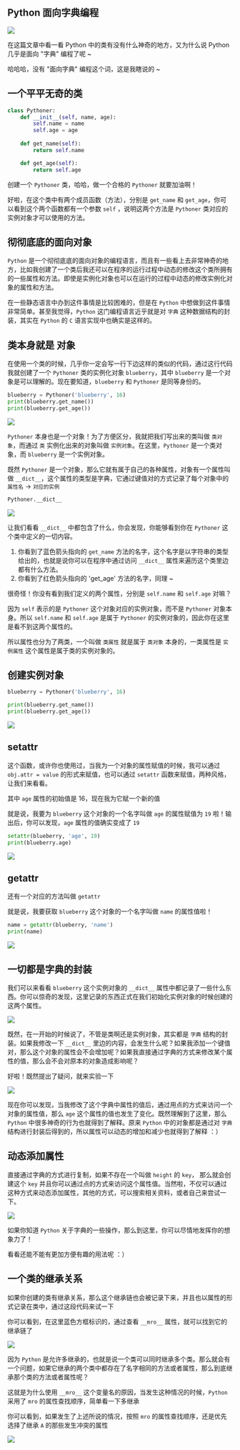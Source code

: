 ## Python 面向字典编程

![](content.assets/image-20221110153828431.png)

在这篇文章中看一看 Python 中的类有没有什么神奇的地方，又为什么说 Python 几乎是面向 "字典" 编程了呢 ~ 

哈哈哈，没有 "面向字典" 编程这个词，这是我瞎说的 ~ 

## 一个平平无奇的类

```python
class Pythoner:
    def __init__(self, name, age):
        self.name = name
        self.age = age
    
    def get_name(self):
        return self.name

    def get_age(self):
        return self.age
```

创建一个 `Pythoner` 类，哈哈，做一个合格的 `Pythoner` 就要加油啊！

好啦，在这个类中有两个成员函数（方法），分别是 `get_name` 和 `get_age`，你可以看到这个两个函数都有一个参数 `self` ，说明这两个方法是 `Pythoner` 类对应的实例对象才可以使用的方法。



## 彻彻底底的面向对象

`Python` 是一个彻彻底底的面向对象的编程语言，而且有一些看上去非常神奇的地方，比如我创建了一个类后我还可以在程序的运行过程中动态的修改这个类所拥有的一些属性和方法。即使是实例化对象也可以在运行的过程中动态的修改实例化对象的属性和方法。

在一些静态语言中办到这件事情是比较困难的，但是在 `Python` 中想做到这件事情非常简单。甚至我觉得，`Python` 这门编程语言近乎就是对 `字典` 这种数据结构的封装，其实在 `Python` 的 `C` 语言实现中也确实是这样的。



## 类本身就是 对象

在使用一个类的时候，几乎你一定会写一行下边这样的类似的代码，通过这行代码我就创建了一个 `Pythoner` 类的实例化对象 `blueberry`，其中 `blueberry` 是一个对象是可以理解的。现在要知道，`blueberry` 和 `Pythoner` 是同等身份的。

```python
blueberry = Pythoner('blueberry', 16)
print(blueberry.get_name())
print(blueberry.get_age())
```

![](content.assets/image-20221110144017416.png)

`Pythoner` 本身也是一个对象！为了方便区分，我就把我们写出来的类叫做 `类对象`，而通过 `类` 实例化出来的对象叫做 `实例对象`。在这里，`Pythoner` 是一个类对象，而 `blueberry` 是一个实例对象。

既然 `Pythoner` 是一个对象，那么它就有属于自己的各种属性，对象有一个属性叫做 `__dict__`，这个属性的类型是字典，它通过键值对的方式记录了每个对象中的 `属性名` -> `对应的实例`

```python
Pythoner.__dict__
```

![](content.assets/image-20221110144306124.png)

让我们看看 `__dict__` 中都包含了什么，你会发现，你能够看到你在 `Pythoner` 这个类中定义的一切内容。

1. 你看到了蓝色箭头指向的 `get_name` 方法的名字，这个名字是以字符串的类型给出的，也就是说你可以在程序中通过访问 `__dict__` 属性来遍历这个类里边都有什么方法。
2. 你看到了红色箭头指向的 'get_age' 方法的名字，同理 ~ 

很奇怪！你没有看到我们定义的两个属性，分别是 `self.name` 和 `self.age` 对嘛？

因为 `self` 表示的是 `Pythoner` 这个对象对应的实例对象，而不是 `Pythoner` 对象本身。所以 `self.name` 和 `self.age` 是属于 `Pythoner` 的实例对象的，因此你在这里是看不到这两个属性的。

所以属性也分为了两类，一个叫做 `类属性` 就是属于 `类对象` 本身的，一类属性是 `实例属性` 这个属性是属于类的实例对象的。

## 创建实例对象

```python
blueberry = Pythoner('blueberry', 16)

print(blueberry.get_name())
print(blueberry.get_age())
```

![](content.assets/image-20221110144827804.png)

## setattr

这个函数，或许你也使用过，当我为一个对象的属性赋值的时候，我可以通过 `obj.attr = value` 的形式来赋值，也可以通过 `setattr` 函数来赋值，两种风格，让我们来看看。

其中 `age` 属性的初始值是 16，现在我为它赋一个新的值

就是说，我要为 `blueberry` 这个对象的一个名字叫做 `age` 的属性赋值为 `19` 啦！输出后，你可以发现，`age` 属性的值确实变成了 `19` 

```python
setattr(blueberry, 'age', 19)
print(blueberry.age)
```

![](content.assets/image-20221110145245436.png)



## getattr

还有一个对应的方法叫做 `getattr`

就是说，我要获取 `blueberry` 这个对象的一个名字叫做 `name` 的属性值啦！

```python
name = getattr(blueberry, 'name')
print(name)
```

![](content.assets/image-20221110145416107.png)



## 一切都是字典的封装

我们可以来看看 `blueberry` 这个实例对象的 `__dict__` 属性中都记录了一些什么东西。你可以惊奇的发现，这里记录的东西正式在我们初始化实例对象的时候创建的这两个属性。

![](content.assets/image-20221110145559735.png)

既然，在一开始的时候说了，不管是类啊还是实例对象，其实都是 `字典` 结构的封装。如果我修改一下 `__dict__` 里边的内容，会发生什么呢？如果我添加一个键值对，那么这个对象的属性会不会增加呢？如果我直接通过字典的方式来修改某个属性的值，那么会不会对原本的对象造成影响呢？

好啦！既然提出了疑问，就来实验一下

![](content.assets/image-20221110145835634.png)

现在你可以发现，当我修改了这个字典中属性的值后，通过用点的方式来访问一个对象的属性值，那么 `age` 这个属性的值也发生了变化。既然理解到了这里，那么 `Python` 中很多神奇的行为也就得到了解释。原来 `Python` 中的对象都是通过对 `字典` 结构进行封装后得到的，所以属性可以动态的增加和减少也就得到了解释 ：）

## 动态添加属性

直接通过字典的方式进行复制，如果不存在一个叫做 `height` 的 `key`， 那么就会创建这个 `key` 并且你可以通过点的方式来访问这个属性值。当然啦，不仅可以通过这种方式来动态添加属性，其他的方式，可以搜索相关资料，或者自己来尝试一下。

![](content.assets/image-20221110150054891.png)

如果你知道 `Python` 关于字典的一些操作，那么到这里，你可以尽情地发挥你的想象力了！

看看还能不能有更加方便有趣的用法呢 ：）



## 一个类的继承关系

如果你创建的类有继承关系，那么这个继承链也会被记录下来，并且也以属性的形式记录在类中，通过这段代码来试一下

你可以看到，在这里蓝色方框标识的，通过查看 `__mro__` 属性，就可以找到它的继承链了

![](content.assets/image-20221110150604777.png)



因为 `Python` 是允许多继承的，也就是说一个类可以同时继承多个类。那么就会有一个问题，如果它继承的两个类中都存在了名字相同的方法或者属性，那么到底继承那个类的方法或者属性呢？

这就是为什么使用 `__mro__` 这个变量名的原因，当发生这种情况的时候，`Python` 采用了 `mro` 的属性查找顺序，简单看一下多继承

你可以看到，如果发生了上述所说的情况，按照 `mro` 的属性查找顺序，还是优先选择了继承 `A` 的那些发生冲突的属性

![](content.assets/image-20221110153514756.png)
